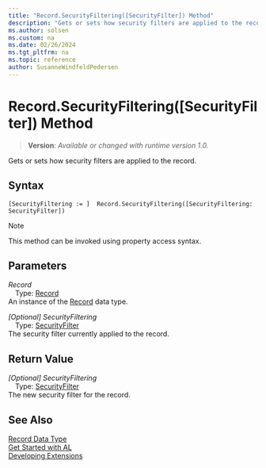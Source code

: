 ```yaml
---
title: "Record.SecurityFiltering([SecurityFilter]) Method"
description: "Gets or sets how security filters are applied to the record."
ms.author: solsen
ms.custom: na
ms.date: 02/26/2024
ms.tgt_pltfrm: na
ms.topic: reference
author: SusanneWindfeldPedersen
---
```

[//]: # (START>DO_NOT_EDIT)
[//]: # (IMPORTANT:Do not edit any of the content between here and the END>DO_NOT_EDIT.)
[//]: # (Any modifications should be made in the .xml files in the ModernDev repo.)
# Record.SecurityFiltering([SecurityFilter]) Method
> **Version**: _Available or changed with runtime version 1.0._

Gets or sets how security filters are applied to the record.


## Syntax
```AL
[SecurityFiltering := ]  Record.SecurityFiltering([SecurityFiltering: SecurityFilter])
```
> [!NOTE]
> This method can be invoked using property access syntax.
## Parameters
*Record*  
&emsp;Type: [Record](record-data-type.md)  
An instance of the [Record](record-data-type.md) data type.  

*[Optional] SecurityFiltering*  
&emsp;Type: [SecurityFilter](../securityfilter/securityfilter-option.md)  
The security filter currently applied to the record.  


## Return Value
*[Optional] SecurityFiltering*  
&emsp;Type: [SecurityFilter](../securityfilter/securityfilter-option.md)  
The new security filter for the record.


[//]: # (IMPORTANT: END>DO_NOT_EDIT)
## See Also
[Record Data Type](record-data-type.md)  
[Get Started with AL](../../devenv-get-started.md)  
[Developing Extensions](../../devenv-dev-overview.md)